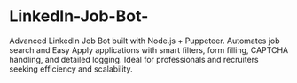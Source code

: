 # LinkedIn-Job-Bot-
Advanced LinkedIn Job Bot built with Node.js + Puppeteer. Automates job search and Easy Apply applications with smart filters, form filling, CAPTCHA handling, and detailed logging. Ideal for professionals and recruiters seeking efficiency and scalability.
